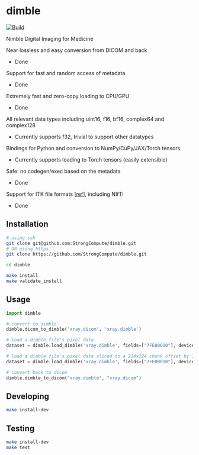 # dimble

[![Build](https://github.com/StrongResearch/dimble/actions/workflows/build.yml/badge.svg)](https://github.com/StrongResearch/dimble/actions/workflows/build.yml)

Nimble Digital Imaging for Medicine

Near lossless and easy conversion from DICOM and back
- Done

Support for fast and random access of metadata
- Done

Extremely fast and zero-copy loading to CPU/GPU
- Done

All relevant data types including uint16, f16, bf16, complex64 and complex128
- Currently supports f32, trivial to support other datatypes

Bindings for Python and conversion to NumPy/CuPy/JAX/Torch tensors
- Currently supports loading to Torch tensors (easily extensible)

Safe: no codegen/exec based on the metadata
- Done

Support for ITK file formats [[ref](https://simpleitk.readthedocs.io/en/v1.2.4/Documentation/docs/source/IO.html#images)], including NIfTI
- Done


## Installation

```sh
# using ssh
git clone git@github.com:StrongCompute/dimble.git
# OR using https
git clone https://github.com/StrongCompute/dimble.git

cd dimble

make install
make validate_install
```


## Usage

```python
import dimble

# convert to dimble
dimble.dicom_to_dimble('xray.dicom', 'xray.dimble')

# load a dimble file's pixel data
dataset = dimble.load_dimble('xray.dimble', fields=["7FE00010"], device="cpu")

# load a dimble file's pixel data sliced to a 224x224 chunk offset by 100 in each dimension
dataset = dimble.load_dimble('xray.dimble', fields=["7FE00010"], device="cpu", slices=[slice(100:100+224), slice(100:100+224)])

# convert back to dicom
dimble.dimble_to_dicom("xray.dimble", "xray.dicom")
```


## Developing

```sh
make install-dev
```


## Testing

```sh
make install-dev
make test
```
